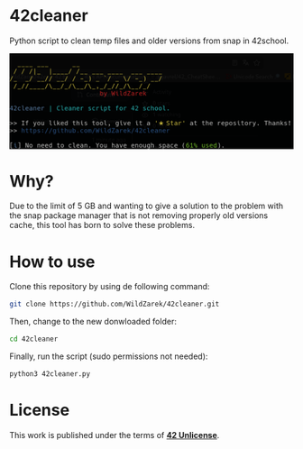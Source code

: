 # 42cleaner

Python script to clean temp files and older versions from snap in 42school.

<img src="assets/run.png" alt="Script running" align="center" />

# Why?
Due to the limit of 5 GB and wanting to give a solution to the problem with
the snap package manager that is not removing properly old versions cache,
this tool has born to solve these problems.

# How to use

Clone this repository by using de following command:

```bash
git clone https://github.com/WildZarek/42cleaner.git
```

Then, change to the new donwloaded folder:

```bash
cd 42cleaner
```

Finally, run the script (sudo permissions not needed):

```bash
python3 42cleaner.py
```

# License

This work is published under the terms of **[42 Unlicense](https://github.com/gcamerli/42unlicense)**.